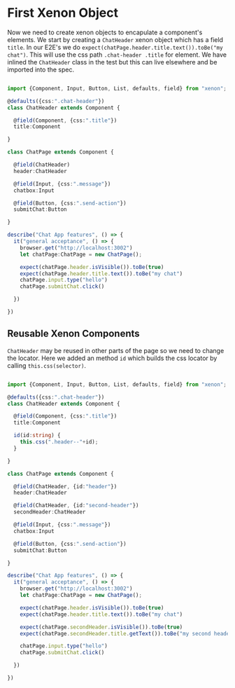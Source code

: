 # First Xenon Object

Now we need to create xenon objects to encapulate a component's elements. We start by creating a `ChatHeader` xenon object which has a field `title`. In our E2E's we do `expect(chatPage.header.title.text()).toBe("my chat")`. This will use the css path `.chat-header .title` for element. We have inlined the `ChatHeader` class in the test but this can live elsewhere and be imported into the spec.

```typescript

import {Component, Input, Button, List, defaults, field} from "xenon";

@defaults({css:".chat-header"})
class ChatHeader extends Component {

  @field(Component, {css:".title"})
  title:Component

}

class ChatPage extends Component {

  @field(ChatHeader)
  header:ChatHeader

  @field(Input, {css:".message"})
  chatbox:Input

  @field(Button, {css:".send-action"})
  submitChat:Button

}

describe("Chat App features", () => {
  it("general acceptance", () => {
    browser.get("http://localhost:3002")
    let chatPage:ChatPage = new ChatPage();

    expect(chatPage.header.isVisible()).toBe(true)
    expect(chatPage.header.title.text()).toBe("my chat")
    chatPage.input.type("hello")
    chatPage.submitChat.click()

  })

})

```

## Reusable Xenon Components
`ChatHeader` may be reused in other parts of the page so we need to change the locator. Here we added an method `id` which builds the css locator by calling `this.css(selector)`.   

```typescript

import {Component, Input, Button, List, defaults, field} from "xenon";

@defaults({css:".chat-header"})
class ChatHeader extends Component {

  @field(Component, {css:".title"})
  title:Component

  id(id:string) {
    this.css(".header--"+id);
  }

}

class ChatPage extends Component {

  @field(ChatHeader, {id:"header"})
  header:ChatHeader

  @field(ChatHeader, {id:"second-header"})
  secondHeader:ChatHeader

  @field(Input, {css:".message"})
  chatbox:Input

  @field(Button, {css:".send-action"})
  submitChat:Button

}

describe("Chat App features", () => {
  it("general acceptance", () => {
    browser.get("http://localhost:3002")
    let chatPage:ChatPage = new ChatPage();

    expect(chatPage.header.isVisible()).toBe(true)
    expect(chatPage.header.title.text()).toBe("my chat")

    expect(chatPage.secondHeader.isVisible()).toBe(true)
    expect(chatPage.secondHeader.title.getText()).toBe("my second header")

    chatPage.input.type("hello")
    chatPage.submitChat.click()

  })

})

```
